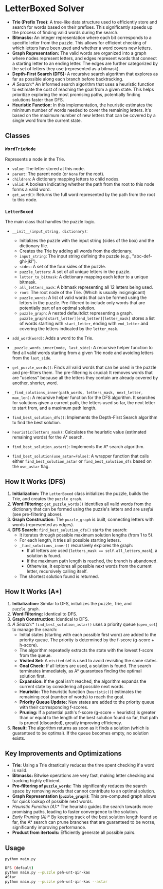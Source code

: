 

# LetterBoxed Solver


*   **Trie (Prefix Tree):** A tree-like data structure used to efficiently store and search for words based on their prefixes.  This significantly speeds up the process of finding valid words during the search.
*   **Bitmasks:**  An integer representation where each bit corresponds to a specific letter from the puzzle.  This allows for efficient checking of which letters have been used and whether a word covers new letters.
*   **Graph Representation:**  The valid words are organized into a graph where nodes represent letters, and edges represent words that connect a starting letter to an ending letter.  The edges are further categorized by the set of letters they use (represented as a bitmask).
*   **Depth-First Search (DFS):** A recursive search algorithm that explores as far as possible along each branch before backtracking.
*   **A* Search:** An informed search algorithm that uses a heuristic function to estimate the cost of reaching the goal from a given state. This helps prioritize exploring the most promising paths, potentially finding solutions faster than DFS.
*   **Heuristic Function:** In this implementation, the heuristic estimates the minimum number of words needed to cover the remaining letters. It's based on the maximum number of new letters that can be covered by a single word from the current state.

## Classes

### `WordTrieNode`

Represents a node in the Trie.

*   `value`: The letter stored at this node.
*   `parent`: The parent node (or `None` for the root).
*   `children`: A dictionary mapping letters to child nodes.
*   `valid`: A boolean indicating whether the path from the root to this node forms a valid word.
*   `get_word()`:  Returns the full word represented by the path from the root to this node.

### `LetterBoxed`

The main class that handles the puzzle logic.

*   `__init__(input_string, dictionary)`:
    *   Initializes the puzzle with the input string (sides of the box) and the dictionary file.
    *   Creates the Trie by adding all words from the dictionary.
    *   `input_string`: The input string defining the puzzle (e.g., "abc-def-ghi-jkl").
    *   `sides`: A set of the four sides of the puzzle.
    *   `puzzle_letters`: A set of all unique letters in the puzzle.
    *   `letter_to_bitmask`: A dictionary mapping each letter to a unique bitmask.
    *   `all_letters_mask`:  A bitmask representing all 12 letters being used.
    *   `root`: The root node of the Trie. (Which is usually insignigicant)
    *   `puzzle_words`: A list of valid words that can be formed using the letters in the puzzle. Pre-filtered to include only words that are potentially part of an optimal solution.
    *    `puzzle_graph`: A nested defaultdict representing a graph.  `puzzle_graph[start_letter][end_letter][letter_mask]` stores a list of words starting with `start_letter`, ending with `end_letter` and covering the letters indicated by the `letter_mask`.

*   `add_word(word)`: Adds a word to the Trie.

*   `_puzzle_words_inner(node, last_side)`:  A recursive helper function to find all valid words starting from a given Trie node and avoiding letters from the `last_side`.

*   `get_puzzle_words()`:  Finds all valid words that can be used in the puzzle and pre-filters them.  The pre-filtering is crucial: It removes words that are "useless" because all the letters they contain are already covered by another, shorter, word.

*   `_find_solutions_inner(path_words, letters_mask, next_letter, max_len)`:  A recursive helper function for the DFS algorithm.  It searches for solutions given a current path, the letters used so far, the next letter to start from, and a maximum path length.

*   `find_best_solution_dfs()`: Implements the Depth-First Search algorithm to find the best solution.

*   `heuristic(letters_mask)`:  Calculates the heuristic value (estimated remaining words) for the A* search.

*   `find_best_solution_astar()`: Implements the A* search algorithm.

*   `find_best_solution(use_astar=False)`:  A wrapper function that calls either `find_best_solution_astar` or `find_best_solution_dfs` based on the `use_astar` flag.

## How It Works (DFS)

1.  **Initialization:** The `LetterBoxed` class initializes the puzzle, builds the Trie, and creates the `puzzle_graph`.
2.  **Word Filtering:** `get_puzzle_words()` identifies all valid words from the dictionary that can be formed using the puzzle's letters and are *useful* (see pre-filtering above).
3.  **Graph Construction:**  The `puzzle_graph` is built, connecting letters with words (represented as edges).
4.  **DFS Search:** `find_best_solution_dfs()` starts the search:
    *   It iterates through possible maximum solution lengths (from 1 to 5).
    *   For each length, it tries all possible starting letters.
    *   `_find_solutions_inner()` recursively explores the graph:
        *   If all letters are used (`letters_mask == self.all_letters_mask`), a solution is found.
        *   If the maximum path length is reached, the branch is abandoned.
        *   Otherwise, it explores all possible next words from the current letter, recursively calling itself.
    *   The shortest solution found is returned.

## How It Works (A*)

1.  **Initialization:**  Similar to DFS, initializes the puzzle, Trie, and `puzzle_graph`.
2.  **Word Filtering:** Identical to DFS.
3.  **Graph Construction:** Identical to DFS.
4.  **A* Search:** `find_best_solution_astar()` uses a priority queue (`open_set`) to manage the search:
    *   Initial states (starting with each possible first word) are added to the priority queue.  The priority is determined by the f-score (g-score + h-score).
    *   The algorithm repeatedly extracts the state with the lowest f-score from the queue.
    *   **Visited Set:** A `visited` set is used to avoid revisiting the same states.
    *   **Goal Check:** If all letters are used, a solution is found. The search terminates immediately, as A* guarantees finding the optimal solution first.
    *   **Expansion:**  If the goal isn't reached, the algorithm expands the current state by considering all possible next words.
    *   **Heuristic:** The heuristic function (`heuristic()`) estimates the remaining cost (number of words) to reach the goal.
    *   **Priority Queue Update:** New states are added to the priority queue with their corresponding f-scores.
    * **Pruning:**  If a potential path's f-score (g-score + heuristic) is greater than or equal to the length of the best solution found so far, that path is pruned (discarded), greatly improving efficiency.
5. **Result:** The algorithm returns as soon as it finds a solution (which is guaranteed to be optimal). If the queue becomes empty, no solution exists.

## Key Improvements and Optimizations

*   **Trie:** Using a Trie drastically reduces the time spent checking if a word is valid.
*   **Bitmasks:**  Bitwise operations are very fast, making letter checking and tracking highly efficient.
*   **Pre-filtering of `puzzle_words`:** This significantly reduces the search space by removing words that cannot contribute to an optimal solution.
*   **Graph Representation (`puzzle_graph`):** This pre-computed graph allows for quick lookup of possible next words.
*   **Heuristic Function (A*):** The heuristic guides the search towards more promising paths, leading to faster convergence to the solution.
*   **Early Pruning (A*):** By keeping track of the best solution length found so far, the A* search can prune branches that are guaranteed to be worse, significantly improving performance.
* **Product from itertools:** Efficiently generate all possible pairs.

## Usage

```bash
python main.py

DFS (default)
python main.py --puzzle peh-unt-qir-kas
AStar
python main.py --puzzle peh-unt-qir-kas --astar
